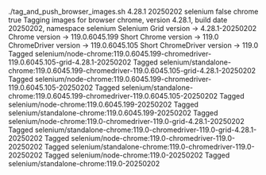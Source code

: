 ./tag_and_push_browser_images.sh 4.28.1 20250202 selenium false chrome true
Tagging images for browser chrome, version 4.28.1, build date 20250202, namespace selenium
Selenium Grid version -> 4.28.1-20250202
Chrome version -> 119.0.6045.199
Short Chrome version -> 119.0
ChromeDriver version -> 119.0.6045.105
Short ChromeDriver version -> 119.0
Tagged selenium/node-chrome:119.0.6045.199-chromedriver-119.0.6045.105-grid-4.28.1-20250202
Tagged selenium/standalone-chrome:119.0.6045.199-chromedriver-119.0.6045.105-grid-4.28.1-20250202
Tagged selenium/node-chrome:119.0.6045.199-chromedriver-119.0.6045.105-20250202
Tagged selenium/standalone-chrome:119.0.6045.199-chromedriver-119.0.6045.105-20250202
Tagged selenium/node-chrome:119.0.6045.199-20250202
Tagged selenium/standalone-chrome:119.0.6045.199-20250202
Tagged selenium/node-chrome:119.0-chromedriver-119.0-grid-4.28.1-20250202
Tagged selenium/standalone-chrome:119.0-chromedriver-119.0-grid-4.28.1-20250202
Tagged selenium/node-chrome:119.0-chromedriver-119.0-20250202
Tagged selenium/standalone-chrome:119.0-chromedriver-119.0-20250202
Tagged selenium/node-chrome:119.0-20250202
Tagged selenium/standalone-chrome:119.0-20250202
